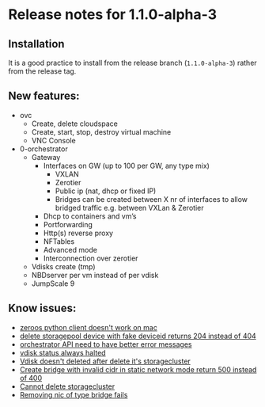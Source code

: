 # Release notes for 1.1.0-alpha-3

## Installation
It is a good practice to install from the release branch (`1.1.0-alpha-3`) rather from the release tag.

## New features:
- ovc
  - Create, delete cloudspace
  - Create, start, stop, destroy virtual machine
  - VNC Console 
- 0-orchestrator
  - Gateway
    - Interfaces on GW (up to 100 per GW, any type mix)
      - VXLAN
      - Zerotier
      - Public ip (nat, dhcp or fixed IP)
      - Bridges can be created between X nr of interfaces to allow bridged traffic e.g. between VXLan & Zerotier
    - Dhcp to containers and vm’s
    - Portforwarding
    - Http(s) reverse proxy
    - NFTables
    - Advanced mode
    - Interconnection over zerotier
  - Vdisks create (tmp)
  - NBDserver per vm instead of per vdisk
  - JumpScale 9

## Know issues:

- [zeroos python client doesn't work on mac](https://github.com/threefoldtech/0-core/issues/290)
- [delete storagepool device with fake deviceid returns 204 instead of 404](https://github.com/threefoldtech/0-orchestrator/issues/394)
- [orchestrator API need to have better error messages](https://github.com/threefoldtech/0-orchestrator/issues/362)
- [vdisk status always halted](https://github.com/threefoldtech/0-orchestrator/issues/374)
- [Vdisk doesn't deleted after delete it's storagecluster](https://github.com/threefoldtech/0-orchestrator/issues/348)
- [Create bridge with invalid cidr in static network mode return 500 instead of 400](https://github.com/threefoldtech/0-orchestrator/issues/321)
- [Cannot delete storagecluster](https://github.com/g8os/resourcepool/issues/260)
- [Removing nic of type bridge fails](https://github.com/threefoldtech/0-core/issues/223)
